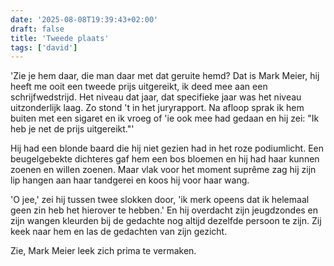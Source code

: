 ```yaml
---
date: '2025-08-08T19:39:43+02:00'
draft: false
title: 'Tweede plaats'
tags: ['david']
---
```


'Zie je hem daar, die man daar met dat geruite hemd? Dat is Mark Meier, hij heeft me ooit een tweede prijs uitgereikt, ik deed mee aan een schrijfwedstrijd. Het niveau dat jaar, dat specifieke jaar was het niveau uitzonderlijk laag. Zo stond 't in het juryrapport. Na afloop sprak ik hem buiten met een sigaret en ik vroeg of 'ie ook mee had gedaan en hij zei: "Ik heb je net de prijs uitgereikt."'

Hij had een blonde baard die hij niet gezien had in het roze podiumlicht. Een beugelgebekte dichteres gaf hem een bos bloemen en hij had haar kunnen zoenen en willen zoenen. Maar vlak voor het moment suprême zag hij zijn lip hangen aan haar tandgerei en koos hij voor haar wang.

'O jee,' zei hij tussen twee slokken door, 'ik merk opeens dat ik helemaal geen zin heb het hierover te hebben.' En hij overdacht zijn jeugdzondes en zijn wangen kleurden bij de gedachte nog altijd dezelfde persoon te zijn. Zij keek naar hem en las de gedachten van zijn gezicht.

Zie, Mark Meier leek zich prima te vermaken.
